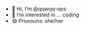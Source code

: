 - 👋 Hi, I’m @qqwqq-ops
- 👀 I’m interested in ... coding
- 😄 Pronouns: she/her

<!---
qqwqq-ops/qqwqq-ops is a ✨ special ✨ repository because its `README.md` (this file) appears on your GitHub profile.
You can click the Preview link to take a look at your changes.
--->
